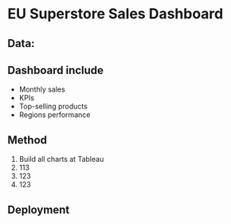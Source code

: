 # EU Superstore Sales Dashboard

## Data: 

## Dashboard include
* Monthly sales
* KPIs
* Top-selling products
* Regions performance

## Method
1. Build all charts at Tableau
2. 113
3. 123
4. 123

## Deployment
